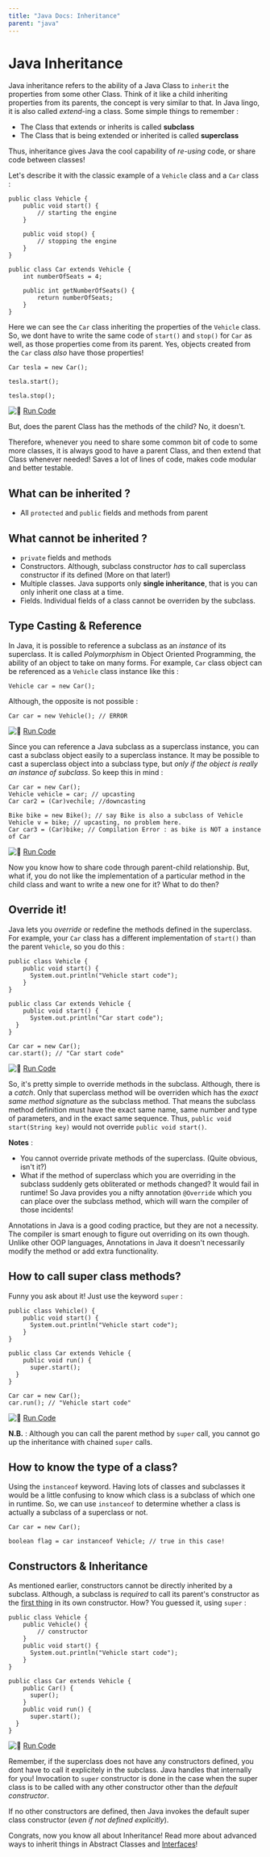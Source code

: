 ```yaml
---
title: "Java Docs: Inheritance"
parent: "java"
---
```


# Java Inheritance

Java inheritance refers to the ability of a Java Class to `inherit` the properties from some other Class. Think of it like a child inheriting properties from its parents, the concept is very similar to that. In Java lingo, it is also called _extend_-ing a class. Some simple things to remember :

*   The Class that extends or inherits is called **subclass**
*   The Class that is being extended or inherited is called **superclass**

Thus, inheritance gives Java the cool capability of _re-using_ code, or share code between classes!

Let's describe it with the classic example of a `Vehicle` class and a `Car` class :

    public class Vehicle {
        public void start() {
            // starting the engine
        }

        public void stop() {
            // stopping the engine
        }
    }

    public class Car extends Vehicle {
        int numberOfSeats = 4;

        public int getNumberOfSeats() {
            return numberOfSeats;
        }
    }

Here we can see the `Car` class inheriting the properties of the `Vehicle` class. So, we dont have to write the same code of `start()` and `stop()` for `Car` as well, as those properties come from its parent. Yes, objects created from the `Car` class _also_ have those properties!

    Car tesla = new Car();

    tesla.start();

    tesla.stop();

![:rocket:](//forum.freecodecamp.com/images/emoji/emoji_one/rocket.png?v=2 ":rocket:") [Run Code](https://repl.it/CJXz/0)

But, does the parent Class has the methods of the child? No, it doesn't.

Therefore, whenever you need to share some common bit of code to some more classes, it is always good to have a parent Class, and then extend that Class whenever needed! Saves a lot of lines of code, makes code modular and better testable.

## What can be inherited ?

*   All `protected` and `public` fields and methods from parent

## What cannot be inherited ?

*   `private` fields and methods
*   Constructors. Although, subclass constructor _has_ to call superclass constructor if its defined (More on that later!)
*   Multiple classes. Java supports only **single inheritance**, that is you can only inherit one class at a time.
*   Fields. Individual fields of a class cannot be overriden by the subclass.

## Type Casting & Reference

In Java, it is possible to reference a subclass as an _instance_ of its superclass. It is called _Polymorphism_ in Object Oriented Programming, the ability of an object to take on many forms. For example, `Car` class object can be referenced as a `Vehicle` class instance like this :

    Vehicle car = new Car();

Although, the opposite is not possible :

    Car car = new Vehicle(); // ERROR

![:rocket:](//forum.freecodecamp.com/images/emoji/emoji_one/rocket.png?v=2 ":rocket:") [Run Code](https://repl.it/CJYB/0)

Since you can reference a Java subclass as a superclass instance, you can cast a subclass object easily to a superclass instance. It may be possible to cast a superclass object into a subclass type, but _only if the object is really an instance of subclass_. So keep this in mind :

    Car car = new Car();
    Vehicle vehicle = car; // upcasting
    Car car2 = (Car)vechile; //downcasting

    Bike bike = new Bike(); // say Bike is also a subclass of Vehicle
    Vehicle v = bike; // upcasting, no problem here.
    Car car3 = (Car)bike; // Compilation Error : as bike is NOT a instance of Car

![:rocket:](//forum.freecodecamp.com/images/emoji/emoji_one/rocket.png?v=2 ":rocket:") [Run Code](https://repl.it/CJYM/0)

Now you know how to share code through parent-child relationship. But, what if, you do not like the implementation of a particular method in the child class and want to write a new one for it? What to do then?

## Override it!

Java lets you _override_ or redefine the methods defined in the superclass. For example, your `Car` class has a different implementation of `start()` than the parent `Vehicle`, so you do this :

    public class Vehicle {
        public void start() {
          System.out.println("Vehicle start code");
        }
    }

    public class Car extends Vehicle {
        public void start() {
          System.out.println("Car start code");
      }
    }

    Car car = new Car();
    car.start(); // "Car start code"

![:rocket:](//forum.freecodecamp.com/images/emoji/emoji_one/rocket.png?v=2 ":rocket:") [Run Code](https://repl.it/CJYZ/1)

So, it's pretty simple to override methods in the subclass. Although, there is a _catch_. Only that superclass method will be overriden which has the _exact same method signature_ as the subclass method. That means the subclass method definition must have the exact same name, same number and type of parameters, and in the exact same sequence. Thus, `public void start(String key)` would not override `public void start()`.

**Notes** :

*   You cannot override private methods of the superclass. (Quite obvious, isn't it?)
*   What if the method of superclass which you are overriding in the subclass suddenly gets obliterated or methods changed? It would fail in runtime! So Java provides you a nifty annotation `@Override` which you can place over the subclass method, which will warn the compiler of those incidents!

Annotations in Java is a good coding practice, but they are not a necessity. The compiler is smart enough to figure out overriding on its own though. Unlike other OOP languages, Annotations in Java it doesn't necessarily modify the method or add extra functionality.

## How to call super class methods?

Funny you ask about it! Just use the keyword `super` :

    public class Vehicle() {
        public void start() {
          System.out.println("Vehicle start code");
        }
    }

    public class Car extends Vehicle {
        public void run() {
          super.start();
      }
    }

    Car car = new Car();
    car.run(); // "Vehicle start code"

![:rocket:](//forum.freecodecamp.com/images/emoji/emoji_one/rocket.png?v=2 ":rocket:") [Run Code](https://repl.it/CJY4/0)

**N.B.** : Although you can call the parent method by `super` call, you cannot go up the inheritance with chained `super` calls.

## How to know the type of a class?

Using the `instanceof` keyword. Having lots of classes and subclasses it would be a little confusing to know which class is a subclass of which one in runtime. So, we can use `instanceof` to determine whether a class is actually a subclass of a superclass or not.

    Car car = new Car();

    boolean flag = car instanceof Vehicle; // true in this case!

## Constructors & Inheritance

As mentioned earlier, constructors cannot be directly inherited by a subclass. Although, a subclass is _required_ to call its parent's constructor as the [first thing](http://stackoverflow.com/questions/1168345/why-does-this-and-super-have-to-be-the-first-statement-in-a-constructor) in its own constructor. How? You guessed it, using `super` :

    public class Vehicle {
        public Vehicle() {
            // constructor
        }
        public void start() {
          System.out.println("Vehicle start code");
        }
    }

    public class Car extends Vehicle {
        public Car() {
          super();
        }
        public void run() {
          super.start();
      }
    }

![:rocket:](//forum.freecodecamp.com/images/emoji/emoji_one/rocket.png?v=2 ":rocket:") [Run Code](https://repl.it/CJY8/0)

Remember, if the superclass does not have any constructors defined, you dont have to call it explicitely in the subclass. Java handles that internally for you! Invocation to `super` constructor is done in the case when the super class is to be called with any other constructor other than the _default constructor_.

If no other constructors are defined, then Java invokes the default super class constructor (_even if not defined explicitly_).

Congrats, now you know all about Inheritance! Read more about advanced ways to inherit things in Abstract Classes and [Interfaces](//forum.freecodecamp.com/t/java-docs-interfaces)!
